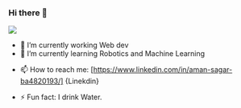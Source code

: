 ### Hi there 👋
<img src="https://github-readme-stats.vercel.app/api?username=aman-rkl&show_icons=true&count_private=true&theme=radical ">
<!-- <img  src="https://github-readme-stats.vercel.app/api/top-langs/?username=aman-rkl&theme=dark&hide_langs_below=1" /> -->
<!--<img src="https://visitor-badge.glitch.me/badge?page_id=aman-rkl.visitor-badge"/> -->

- 🔭 I’m currently working Web dev
- 🌱 I’m currently learning Robotics and Machine Learning 
<!-- 👯 I’m looking to collaborate on Rob_-->
<!-- 🤔 I’m looking for help with ... -->
<!-- 💬 Ask me about ...-->
- 📫 How to reach me: [https://www.linkedin.com/in/aman-sagar-ba4820193/] {Linekdin}
<!-- 😄 Pronouns: ... -->
- ⚡ Fun fact: I drink Water.

